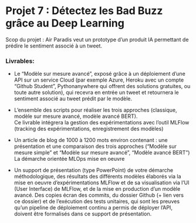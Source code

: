 # Projet 7 : Détectez les Bad Buzz grâce au Deep Learning
Scop du projet : Air Paradis veut un prototype d’un produit IA permettant de prédire le sentiment associé à un tweet.

### Livrables:    
- Le “Modèle sur mesure avancé”, exposé grâce à un déploiement d’une API sur un service Cloud (par exemple Azure, Heroku avec un compte “Github Student”, Pythonanywhere qui offrent des solutions gratuites, ou toute autre solution), qui recevra en entrée un tweet et retournera le sentiment associé au tweet prédit par le modèle.    

- L’ensemble des scripts pour réaliser les trois approches (classique, modèle sur mesure avancé, modèle avancé BERT).   
Ce livrable intégrera la gestion des expérimentations avec l’outil MLFlow (tracking des expérimentations, enregistrement des modèles)   

- Un article de blog de 1000 à 1200 mots environ contenant : 
une présentation et une comparaison des trois approches (“Modèle sur mesure simple” et “Modèle sur mesure avancé”, “Modèle avancé BERT”)
La démarche orientée MLOps mise en oeuvre

- Un support de présentation (type PowerPoint) de votre démarche méthodologique, des résultats des différents modèles élaborés via la mise en oeuvre d’expérimentations MLFlow et de sa visualisation via l’UI (User Interface) de MLFlow,  et de la mise en production d’un modèle avancé.
Des copies écran des commits, du dossier Github (+ lien vers ce dossier) et de l’exécution des tests unitaires, qui sont les preuves qu’un pipeline de déploiement continu a permis de déployer l’API, doivent être formalisés dans ce support de présentation.
